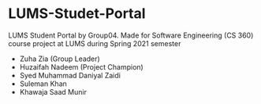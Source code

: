 # LUMS-Studet-Portal
LUMS Student Portal by Group04. Made for Software Engineering (CS 360) course project at LUMS during Spring 2021 semester<br>

* Zuha Zia (Group Leader) <br>
* Huzaifah Nadeem (Project Champion) <br>
* Syed Muhammad Daniyal Zaidi<br>
* Suleman Khan <br>
* Khawaja Saad Munir <br>
